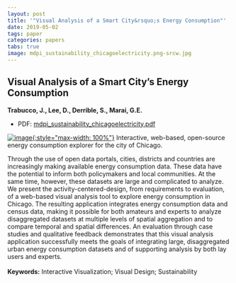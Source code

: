 ```yaml
---
layout: post
title: '"Visual Analysis of a Smart City&rsquo;s Energy Consumption"'
date: 2019-05-02
tags: paper
categories: papers
tabs: true
image: mdpi_sustainability_chicagoelectricity.png-srcw.jpg
---
```


## Visual Analysis of a Smart City&rsquo;s Energy Consumption
**Trabucco, J., Lee, D., Derrible, S., Marai, G.E.**
- PDF: [mdpi_sustainability_chicagoelectricity.pdf](/documents/mdpi_sustainability_chicagoelectricity.pdf)


[![image](https://www.evl.uic.edu/output/originals/mdpi_sustainability_chicagoelectricity.png-srcw.jpg){:style="max-width: 100%"}](https://www.evl.uic.edu/output/originals/mdpi_sustainability_chicagoelectricity.png-srcw.jpg)
Interactive, web-based, open-source energy consumption explorer for the city of Chicago.

Through the use of open data portals, cities, districts and countries are increasingly making available energy consumption data. These data have the potential to inform both policymakers and local communities. At the same time, however, these datasets are large and complicated to analyze. We present the activity-centered-design, from requirements to evaluation, of a web-based visual
analysis tool to explore energy consumption in Chicago. The resulting application integrates energy consumption data and census data, making it possible for both amateurs and experts to analyze disaggregated datasets at multiple levels of spatial aggregation and to compare temporal and spatial differences. An evaluation through case studies and qualitative feedback demonstrates that this visual analysis application successfully meets the goals of integrating large, disaggregated urban energy consumption datasets and of supporting analysis by both lay users and experts.<br><br>
<strong>Keywords:</strong> Interactive Visualization; Visual Design; Sustainability